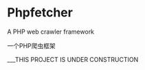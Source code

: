 Phpfetcher
==========

A PHP web crawler framework        

一个PHP爬虫框架       

___THIS PROJECT IS UNDER CONSTRUCTION


